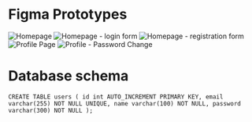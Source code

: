 # Figma Prototypes

![Homepage](https://user-images.githubusercontent.com/9285042/223099130-1f3f3b21-cb16-472a-bffe-43f97f9f3ea4.png)
![Homepage - login form](https://user-images.githubusercontent.com/9285042/223099155-94835757-f34d-40fd-9e01-ac7a6d385bc0.png)
![Homepage - registration form](https://user-images.githubusercontent.com/9285042/223099159-178a32c9-5293-47ec-bee1-e83dbbbfa284.png)
![Profile Page](https://user-images.githubusercontent.com/9285042/223099169-adcc946c-e70b-4a8b-ad03-89b1cd5df1d1.png)
![Profile - Password Change](https://user-images.githubusercontent.com/9285042/223099167-bcedba7a-0dd5-42ef-b3c2-bd3ed635feb0.png)

# Database schema

<code>CREATE TABLE users (
    id int AUTO_INCREMENT PRIMARY KEY,
    email varchar(255) NOT NULL UNIQUE,
    name varchar(100) NOT NULL,
    password varchar(300) NOT NULL
);</code>
